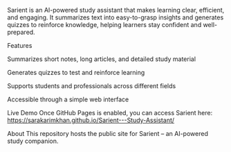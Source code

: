 Sarient is an AI-powered study assistant that makes learning clear, efficient, and engaging.
It summarizes text into easy-to-grasp insights and generates quizzes to reinforce knowledge, helping learners stay confident and well-prepared.

Features

Summarizes short notes, long articles, and detailed study material

Generates quizzes to test and reinforce learning

Supports students and professionals across different fields

Accessible through a simple web interface

Live Demo
Once GitHub Pages is enabled, you can access Sarient here:
https://sarakarimkhan.github.io/Sarient---Study-Assistant/

About
This repository hosts the public site for Sarient – an AI-powered study companion.
